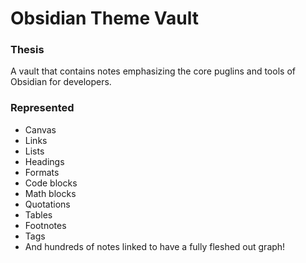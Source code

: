 # Obsidian Theme Vault

### Thesis

A vault that contains notes emphasizing the core puglins and tools of Obsidian for developers.

### Represented
- Canvas
- Links
- Lists
- Headings
- Formats
- Code blocks
- Math blocks
- Quotations
- Tables
- Footnotes
- Tags
- And hundreds of notes linked to have a fully fleshed out graph!
